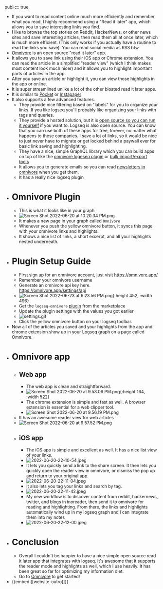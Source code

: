 public:: true

- If you want to read content online much more efficiently and remember what you read, I highly recommend using a "Read it later" app, which allows you to save interesting links you find.
- I like to browse the top stories on Reddit, HackerNews, or other news sites and save interesting articles, then read them all at once later, which is much more efficient. (This only works if you actually have a routine to read the links you save). You can read social media as RSS btw.
- [Omnivore](https://omnivore.app/) is an open source "read it later" app.
- It allows you to save link using their iOS app or Chrome extension. You can read the article in a simplified "reader view" (which I think makes most content look much nicer) and it allows you to highlight important parts of articles in the app.
- After you save an article or highlight it, you can view those highlights in the app or online.
- It is super streamlined unlike a lot of the other bloated read it later apps.
- It is similar to [Pocket](https://getpocket.com/en/) or [Instapaper](https://www.instapaper.com/)
- It also supports a few advanced features.
	- They provide nice filtering based on "labels" for you to organize your links. If you like logseq you'll probably like organizing your links with tags and queries.
	- They provide a hosted solution, but it is [open source so you can run it yourself](https://github.com/omnivore-app/omnivore) if you want to. Logseq is also open source. You can know that you can use both of these apps for free, forever, no matter what happens to these companies. I save a lot of links, so it would be nice to just never have to migrate or get locked behind a paywall ever for basic link saving and highlighting.
	- They have a nice, simple GraphQL library which you can build apps on top of like the [omnivore logeseq plugin](https://github.com/omnivore-app/logseq-omnivore) or [bulk import/export tools](https://github.com/davidohlin/instapaper-to-omnivore-import)
	- It allows you to generate emails so you can read [newsletters in omnivore](https://omnivore.app/help/newsletters) when you get them.
	- It has a really nice logseq plugin
- # Omnivore Plugin
	- This is what it looks like in your graph
	- ![Screen Shot 2022-06-20 at 10.20.34 PM.png](../assets/Screen_Shot_2022-06-20_at_10.20.34_PM_1655788874894_0.png)
	- It makes a new page in your graph called `Omnivore`
	- Whenever you push the yellow omnivore button, it syncs this page with your omnivore links and highlights.
	- It shows a nice list of links, a short excerpt, and all your highlights nested underneath.
- #  Plugin Setup Guide
	- First sign up for an omnivore account, just visit https://omnivore.app/
	- Remember your omnivore username
	- Generate an omnivore api key here. https://omnivore.app/settings/api
	- ![Screen Shot 2022-06-23 at 6.23.56 PM.png](../assets/Screen_Shot_2022-06-23_at_6.23.56_PM_1656033918928_0.png){:height 452, :width 496}
	- Get the `logseq-omnivore` [plugin](https://github.com/omnivore-app/logseq-omnivore) from the marketplace
	- Update the plugin settings with the values you got earlier
	- ![settings.gif](../assets/settings_1656034430430_0.gif)
	- Click the yellow omnivore button on your logseq toolbar.
- Now all of the articles you saved and your highlights from the app and chrome extension show up in your Logseq graph on a page called Omnivore.
- # Omnivore app
	- ## Web app
		- The web app is clean and straightforward.
		- ![Screen Shot 2022-06-20 at 9.53.06 PM.png](../assets/Screen_Shot_2022-06-20_at_9.53.06_PM_1655787919295_0.png){:height 164, :width 522}
		- The chrome extension is simple and fast as well. A browser extension is essential for a web clipper tool.
		- ![Screen Shot 2022-06-20 at 9.56.19 PM.png](../assets/Screen_Shot_2022-06-20_at_9.56.19_PM_1655787966057_0.png)
	- It has an awesome reader view for web articles
	- ![Screen Shot 2022-06-20 at 9.57.52 PM.png](../assets/Screen_Shot_2022-06-20_at_9.57.52_PM_1655788501456_0.png)
	- ## iOS app
		- The iOS app is simple and excellent as well. It has a nice list view of your links.
		- ![2022-06-20-22-10-54.jpeg](../assets/2022-06-20-22-10-54.jpeg)
		- It lets you quickly send a link to the share screen. It then lets you quickly open the reader view in omnivore, or dismiss the pop up and return to your original app.
		- ![2022-06-20-22-11-04.jpeg](../assets/2022-06-20-22-11-04.jpeg)
		- It also lets you tag your links and search by tag.
		- ![2022-06-20-22-11-42.jpeg](../assets/2022-06-20-22-11-42.jpeg)
		- My new workflow is to discover content from reddit, hackernews, twitter, and blogs in inoreader, then send it to omnivore for reading and highlighting. From there, the links and highlights automatically wind up in my logseq graph and I can integrate them into my notes
		- ![2022-06-20-22-12-00.jpeg](../assets/2022-06-20-22-12-00.jpeg)
- # Conclusion
	- Overall I couldn't be happier to have a nice simple open source read it later app that integrates with logseq. It's awesome that it supports the reader mode and highlights as well, which I use heavily. It has been great so far for optimizing my information diet.
	- Go to [Omnivore](https://omnivore.app/) to get started!
- {{embed [[website-outro]]}}